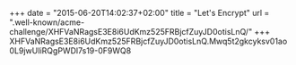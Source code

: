 +++
date = "2015-06-20T14:02:37+02:00"
title = "Let's Encrypt"
url = ".well-known/acme-challenge/XHFVaNRagsE3E8i6UdKmz525FRBjcfZuyJD0otisLnQ/"
+++
XHFVaNRagsE3E8i6UdKmz525FRBjcfZuyJD0otisLnQ.Mwq5t2gkcyksv01ao0L9jwUIiRQgPWDl7s19-0F9WQ8
